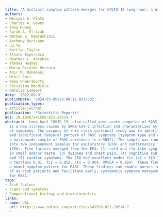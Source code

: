 ```yaml
---
title: 'A distinct symptom pattern emerges for COVID-19 long-haul: a nationwide study'
authors:
- Melissa D. Pinto
- Charles A. Downs
- Yong Huang
- Sarah A. El-Azab
- Nathan S. Ramrakhiani
- Anthony Barisano
- Lu Yu
- Kaitlyn Taylor
- Alvaro Esperanca
- Heather L. Abrahim
- Thomas Hughes
- Maria Giraldo Herrera
- Amir M. Rahamani
- Nikil Dutt
- Rana Chakraborty
- Christian Mendiola
- Natalie Lambert
date: '2022-09-01'
publishDate: '2024-05-05T22:08:12.021753Z'
publication_types:
- article-journal
publication: '*Scientific Reports*'
doi: 10.1038/s41598-022-20214-7
abstract: 'Long-haul COVID-19, also called post-acute sequelae of SARS-CoV-2 (PASC),
  is a new illness caused by SARS-CoV-2 infection and characterized by the persistence
  of symptoms. The purpose of this cross-sectional study was to identify a distinct
  and significant temporal pattern of PASC symptoms (symptom type and onset) among
  a nationwide sample of PASC survivors (n = 5652). The sample was randomly sorted
  into two independent samples for exploratory (EFA) and confirmatory factor analyses
  (CFA). Five factors emerged from the EFA: (1) cold and flu-like symptoms, (2) change
  in smell and/or taste, (3) dyspnea and chest pain, (4) cognitive and visual problems,
  and (5) cardiac symptoms. The CFA had excellent model fit (x2 = 513.721, df = 207,
  p textless 0.01, TLI = 0.952, CFI = 0.964, RMSEA = 0.024). These findings demonstrate
  a novel symptom pattern for PASC. These findings can enable nurses in the identification
  of at-risk patients and facilitate early, systematic symptom management strategies
  for PASC.'
tags:
- Risk factors
- Signs and symptoms
- Computational biology and bioinformatics
links:
- name: URL
  url: https://www.nature.com/articles/s41598-022-20214-7
---
```

